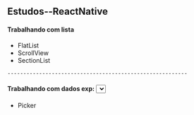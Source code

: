 ## Estudos--ReactNative

#### Trabalhando com lista 
* FlatList
* ScrollView
* SectionList
```
---------------------------------------------------------
```
#### Trabalhando com dados exp: <select>
* Picker